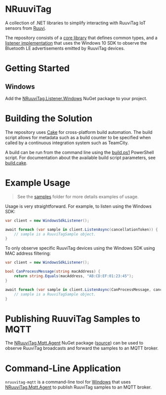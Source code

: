 # NRuuviTag

A collection of .NET libraries to simplify interacting with RuuviTag IoT sensors from [Ruuvi](https://www.ruuvi.com/).

The repository consists of a [core library](/src/NRuuviTag.Core) that defines common types, and a [listener implementation](/src/NRuuviTag.Listener.Windows) that uses the Windows 10 SDK to observe the Bluetooth LE advertisements emitted by RuuviTag devices.


# Getting Started

## Windows

Add the [NRuuviTag.Listener.Windows](https://www.nuget.org/packages/NRuuviTag.Listener.Windows) NuGet package to your project.


# Building the Solution

The repository uses [Cake](https://cakebuild.net/) for cross-platform build automation. The build script allows for metadata such as a build counter to be specified when called by a continuous integration system such as TeamCity.

A build can be run from the command line using the [build.ps1](/build.ps1) PowerShell script. For documentation about the available build script parameters, see [build.cake](/build.cake).


# Example Usage

> See the [samples](/samples) folder for more details examples of usage.

Usage is very straightforward. For example, to listen using the Windows SDK:

```csharp
var client = new WindowsSdkListener();

await foreach (var sample in client.ListenAsync(cancellationToken)) {
    // sample is a RuuviTagSample object.
}
```

To only observe specific RuuviTag devices using the Windows SDK using MAC address filtering:

```csharp
var client = new WindowsSdkListener();

bool CanProcessMessage(string macAddress) {
    return string.Equals(macAddress, "AB:CD:EF:01:23:45");
}

await foreach (var sample in client.ListenAsync(CanProcessMessage, cancellationToken)) {
    // sample is a RuuviTagSample object.
}
```


# Publishing RuuviTag Samples to MQTT

The [NRuuviTag.Mqtt.Agent](https://www.nuget.org/packages/NRuuviTag.Mqtt.Agent) NuGet package ([source](/src/NRuuviTag.Mqtt.Agent)) can be used to observe RuuviTag broadcasts and forward the samples to an MQTT broker.


# Command-Line Application

`nruuvitag-mqtt` is a command-line tool for [Windows](/src/NRuuviTag.Mqtt.Agent.Cli.Windows) that uses [NRuuviTag.Mqtt.Agent](/src/NRuuviTag.Mqtt.Agent) to publish RuuviTag samples to an MQTT broker.

